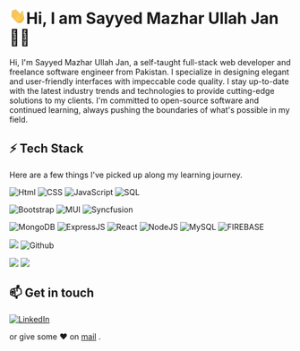 
# <img src="https://raw.githubusercontent.com/ABSphreak/ABSphreak/master/gifs/Hi.gif" width="30px">Hi, I am Sayyed Mazhar Ullah Jan 👨‍💻

Hi, I'm Sayyed Mazhar Ullah Jan, a self-taught full-stack web developer and freelance software engineer from Pakistan. I specialize in designing elegant and user-friendly interfaces with impeccable code quality. I stay up-to-date with the latest industry trends and technologies to provide cutting-edge solutions to my clients. I'm committed to open-source software and continued learning, always pushing the boundaries of what's possible in my field.

## ⚡ Tech Stack

Here are a few things I've picked up along my learning journey.


 ![Html](https://img.shields.io/badge/HTML5-E34F26?style=for-the-badge&logo=html5&logoColor=white) ![CSS](https://img.shields.io/badge/CSS-239120?&style=for-the-badge&logo=css3&logoColor=white) ![JavaScript](https://img.shields.io/badge/JavaScript-F7DF1E?style=for-the-badge&logo=javascript&logoColor=black) ![SQL](https://img.shields.io/badge/-SQL-000?style=for-the-badge&logo=MySQL&logoColor=4479A1) 
 
 ![Bootstrap](https://img.shields.io/badge/Bootstrap-563d7c?style=for-the-badge&logo=bootstrap&logoColor=white) ![MUI](https://img.shields.io/badge/MUI-2196f3?&style=for-the-badge&logo=MUI3&logoColor=white) ![Syncfusion](https://img.shields.io/badge/Syncfusion-0072C6?style=for-the-badge&logo=syncfusion&logoColor=black)
  
 ![MongoDB](https://img.shields.io/badge/MongoDB-4EA94B?style=for-the-badge&logo=mongodb&logoColor=white) ![ExpressJS](https://img.shields.io/badge/Express.js-404D59?style=for-the-badge) ![React](https://img.shields.io/badge/React-5CD0EE?style=for-the-badge&logo=react&logoColor=white) ![NodeJS](https://img.shields.io/badge/Node.js-43853D?style=for-the-badge&logo=node.js&logoColor=white) ![MySQL](https://img.shields.io/badge/MySQL-00000F?style=for-the-badge&logo=mysql&logoColor=white) ![FIREBASE](https://img.shields.io/badge/Firebase-ED8B00?style=for-the-badge&logo=firebase&logoColor=white)

 ![](https://img.shields.io/badge/git%20-%23F05033.svg?&style=for-the-badge&logo=git&logoColor=white)  ![Github](https://img.shields.io/badge/github%20-%23121011.svg?&style=for-the-badge&logo=github&logoColor=white)
 
 
 ![](https://img.shields.io/badge/-Raspberry%20Pi-C51A4A?style=for-the-badge&logo=Raspberry-Pi) ![](https://img.shields.io/badge/-Arduino-00979D?style=for-the-badge&logo=Arduino&logoColor=white)

## 📫 Get in touch
[![LinkedIn](https://img.shields.io/badge/LinkedIn-0077B5?style=for-the-badge&logo=linkedin&logoColor=white)](https://www.linkedin.com/in/mazhar-jan-755a35196/)


 or give some ♥ on [mail](mailto:mazharj4565@gmail.com) .




 
